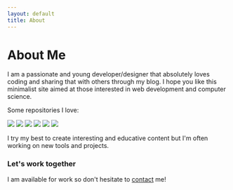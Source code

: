 ```yaml
---
layout: default
title: About
---
```

<h1>About Me</h1>

I am a passionate and young developer/designer that absolutely loves coding and sharing that with others through my blog. I hope you like this minimalist site aimed at those interested in web development and computer science.

Some repositories I love:
<div id="git-container">
<a href="https://github.com/jekyll/jekyll" target="_blank" rel="noopener"><img src="https://gh-card.dev/repos/jekyll/jekyll.svg"></a>
<a href="https://github.com/pallets/flask" target="_blank" rel="noopener"><img src="https://gh-card.dev/repos/pallets/flask.svg"></a>
<a href="https://github.com/explosion/spacy" target="_blank" rel="noopener"><img src="https://gh-card.dev/repos/explosion/spacy.svg"></a>
<a href="https://github.com/sass/sass" target="_blank" rel="noopener"><img src="https://gh-card.dev/repos/sass/sass.svg"></a>
<a href="https://github.com/gitalk/gitalk" target="_blank" rel="noopener"><img src="https://gh-card.dev/repos/gitalk/gitalk.svg"></a>
<a href="https://github.com/highlightjs/highlight.js" target="_blank" rel="noopener"><img src="https://gh-card.dev/repos/highlightjs/highlight.js.svg"></a>
</div>

I try my best to create interesting and educative content but I'm often working on new tools and projects.

### Let's work together
I am available for work so don't hesitate to <a href="/contact">contact</a> me!

<script src="//cdn.jsdelivr.net/github-cards/latest/widget.js"></script>